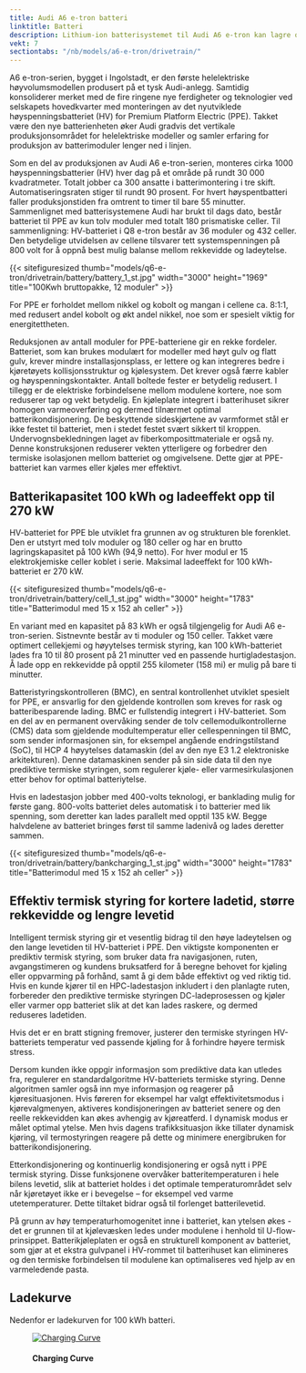 ```yaml
---
title: Audi A6 e-tron batteri
linktitle: Batteri
description: Lithium-ion batterisystemet til Audi A6 e-tron kan lagre opptil 100 kWh energi og bruker 800 volt system.
vekt: 7
sectiontabs: "/nb/models/a6-e-tron/drivetrain/"
---
```

A6 e-tron-serien, bygget i Ingolstadt, er den første helelektriske høyvolumsmodellen produsert på et tysk Audi-anlegg. Samtidig konsoliderer merket med de fire ringene nye ferdigheter og teknologier ved selskapets hovedkvarter med monteringen av det nyutviklede høyspenningsbatteriet (HV) for Premium Platform Electric (PPE). Takket være den nye batterienheten øker Audi gradvis det vertikale produksjonsområdet for helelektriske modeller og samler erfaring for produksjon av batterimoduler lenger ned i linjen.

Som en del av produksjonen av Audi A6 e-tron-serien, monteres cirka 1000 høyspenningsbatterier (HV) hver dag på et område på rundt 30 000 kvadratmeter. Totalt jobber ca 300 ansatte i batterimontering i tre skift. Automatiseringsraten stiger til rundt 90 prosent. For hvert høyspentbatteri faller produksjonstiden fra omtrent to timer til bare 55 minutter. Sammenlignet med batterisystemene Audi har brukt til dags dato, består batteriet til PPE av kun tolv moduler med totalt 180 prismatiske celler. Til sammenligning: HV-batteriet i Q8 e-tron består av 36 moduler og 432 celler. Den betydelige utvidelsen av cellene tilsvarer tett systemspenningen på 800 volt for å oppnå best mulig balanse mellom rekkevidde og ladeytelse.

{{< sitefiguresized thumb="models/q6-e-tron/drivetrain/battery/battery_1_st.jpg" width="3000" height="1969" title="100Kwh bruttopakke, 12 moduler" >}}

For PPE er forholdet mellom nikkel og kobolt og mangan i cellene ca. 8:1:1, med redusert andel kobolt og økt andel nikkel, noe som er spesielt viktig for energitettheten.

Reduksjonen av antall moduler for PPE-batteriene gir en rekke fordeler. Batteriet, som kan brukes modulært for modeller med høyt gulv og flatt gulv, krever mindre installasjonsplass, er lettere og kan integreres bedre i kjøretøyets kollisjonsstruktur og kjølesystem. Det krever også færre kabler og høyspenningskontakter. Antall boltede fester er betydelig redusert. I tillegg er de elektriske forbindelsene mellom modulene kortere, noe som reduserer tap og vekt betydelig. En kjøleplate integrert i batterihuset sikrer homogen varmeoverføring og dermed tilnærmet optimal batterikondisjonering. De beskyttende sideskjørtene av varmformet stål er ikke festet til batteriet, men i stedet festet svært sikkert til kroppen. Undervognsbekledningen laget av fiberkomposittmateriale er også ny. Denne konstruksjonen reduserer vekten ytterligere og forbedrer den termiske isolasjonen mellom batteriet og omgivelsene. Dette gjør at PPE-batteriet kan varmes eller kjøles mer effektivt.

## Batterikapasitet 100 kWh og ladeeffekt opp til 270 kW

HV-batteriet for PPE ble utviklet fra grunnen av og strukturen ble forenklet. Den er utstyrt med tolv moduler og 180 celler og har en brutto lagringskapasitet på 100 kWh (94,9 netto). For hver modul er 15 elektrokjemiske celler koblet i serie. Maksimal ladeeffekt for 100 kWh-batteriet er 270 kW.

{{< sitefiguresized thumb="models/q6-e-tron/drivetrain/battery/cell_1_st.jpg" width="3000" height="1783" title="Batterimodul med 15 x 152 ah celler" >}}

En variant med en kapasitet på 83 kWh er også tilgjengelig for Audi A6 e-tron-serien. Sistnevnte består av ti moduler og 150 celler. Takket være optimert cellekjemi og høyytelses termisk styring, kan 100 kWh-batteriet lades fra 10 til 80 prosent på 21 minutter ved en passende hurtigladestasjon. Å lade opp en rekkevidde på opptil 255 kilometer (158 mi) er mulig på bare ti minutter.

Batteristyringskontrolleren (BMC), en sentral kontrollenhet utviklet spesielt for PPE, er ansvarlig for den gjeldende kontrollen som kreves for rask og batteribesparende lading. BMC er fullstendig integrert i HV-batteriet. Som en del av en permanent overvåking sender de tolv cellemodulkontrollerne (CMS) data som gjeldende modultemperatur eller cellespenningen til BMC, som sender informasjonen sin, for eksempel angående endringstilstand (SoC), til HCP 4 høyytelses datamaskin (del av den nye E3 1.2 elektroniske arkitekturen). Denne datamaskinen sender på sin side data til den nye prediktive termiske styringen, som regulerer kjøle- eller varmesirkulasjonen etter behov for optimal batteriytelse.

Hvis en ladestasjon jobber med 400-volts teknologi, er banklading mulig for første gang. 800-volts batteriet deles automatisk i to batterier med lik spenning, som deretter kan lades parallelt med opptil 135 kW. Begge halvdelene av batteriet bringes først til samme ladenivå og lades deretter sammen.

{{< sitefiguresized thumb="models/q6-e-tron/drivetrain/battery/bankcharging_1_st.jpg" width="3000" height="1783" title="Batterimodul med 15 x 152 ah celler" >}}

## Effektiv termisk styring for kortere ladetid, større rekkevidde og lengre levetid

Intelligent termisk styring gir et vesentlig bidrag til den høye ladeytelsen og den lange levetiden til HV-batteriet i PPE. Den viktigste komponenten er prediktiv termisk styring, som bruker data fra navigasjonen, ruten, avgangstimeren og kundens bruksatferd for å beregne behovet for kjøling eller oppvarming på forhånd, samt å gi dem både effektivt og ved riktig tid. Hvis en kunde kjører til en HPC-ladestasjon inkludert i den planlagte ruten, forbereder den prediktive termiske styringen DC-ladeprosessen og kjøler eller varmer opp batteriet slik at det kan lades raskere, og dermed reduseres ladetiden.

Hvis det er en bratt stigning fremover, justerer den termiske styringen HV-batteriets temperatur ved passende kjøling for å forhindre høyere termisk stress.

Dersom kunden ikke oppgir informasjon som prediktive data kan utledes fra, regulerer en standardalgoritme HV-batteriets termiske styring. Denne algoritmen samler også inn mye informasjon og reagerer på kjøresituasjonen. Hvis føreren for eksempel har valgt effektivitetsmodus i kjørevalgmenyen, aktiveres kondisjoneringen av batteriet senere og den reelle rekkevidden kan økes avhengig av kjøreatferd. I dynamisk modus er målet optimal ytelse. Men hvis dagens trafikksituasjon ikke tillater dynamisk kjøring, vil termostyringen reagere på dette og minimere energibruken for batterikondisjonering.

Etterkondisjonering og kontinuerlig kondisjonering er også nytt i PPE termisk styring. Disse funksjonene overvåker batteritemperaturen i hele bilens levetid, slik at batteriet holdes i det optimale temperaturområdet selv når kjøretøyet ikke er i bevegelse – for eksempel ved varme utetemperaturer. Dette tiltaket bidrar også til forlenget batterilevetid.

På grunn av høy temperaturhomogenitet inne i batteriet, kan ytelsen økes - det er grunnen til at kjølevæsken ledes under modulene i henhold til U-flow-prinsippet. Batterikjøleplaten er også en strukturell komponent av batteriet, som gjør at et ekstra gulvpanel i HV-rommet til batterihuset kan elimineres og den termiske forbindelsen til modulene kan optimaliseres ved hjelp av en varmeledende pasta.

## Ladekurve

Nedenfor er ladekurven for 100 kWh batteri. 

<figure>
    <a href="https://evkx.net/images/models/audi/a6_e-tron/a6_sportback_e-tron_performance/chargingcurve.svg">
        <img src="https://evkx.net/images/models/audi/a6_e-tron/a6_sportback_e-tron_performance/chargingcurve.svg"" class="img-fluid" alt="Charging Curve" title="Charging Curve">
    </a>
    <figcaption><h4>Charging Curve</h4></figcaption>
</figure>